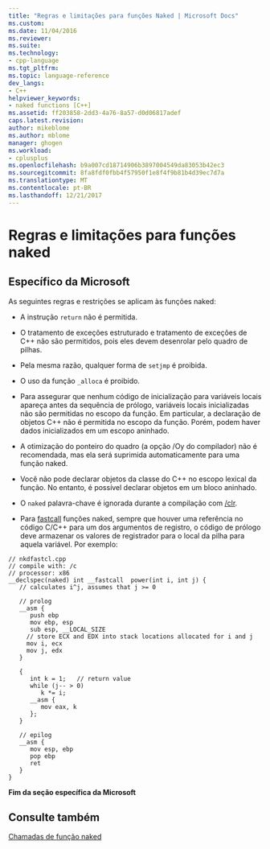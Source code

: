 ```yaml
---
title: "Regras e limitações para funções Naked | Microsoft Docs"
ms.custom: 
ms.date: 11/04/2016
ms.reviewer: 
ms.suite: 
ms.technology:
- cpp-language
ms.tgt_pltfrm: 
ms.topic: language-reference
dev_langs:
- C++
helpviewer_keywords:
- naked functions [C++]
ms.assetid: ff203858-2dd3-4a76-8a57-d0d06817adef
caps.latest.revision: 
author: mikeblome
ms.author: mblome
manager: ghogen
ms.workload:
- cplusplus
ms.openlocfilehash: b9a007cd18714906b3897004549da83053b42ec3
ms.sourcegitcommit: 8fa8fdf0fbb4f57950f1e8f4f9b81b4d39ec7d7a
ms.translationtype: MT
ms.contentlocale: pt-BR
ms.lasthandoff: 12/21/2017
---
```

# <a name="rules-and-limitations-for-naked-functions"></a>Regras e limitações para funções naked
## <a name="microsoft-specific"></a>Específico da Microsoft  
 As seguintes regras e restrições se aplicam às funções naked:  
  
-   A instrução `return` não é permitida.  
  
-   O tratamento de exceções estruturado e tratamento de exceções de C++ não são permitidos, pois eles devem desenrolar pelo quadro de pilhas.  
  
-   Pela mesma razão, qualquer forma de `setjmp` é proibida.  
  
-   O uso da função `_alloca` é proibido.  
  
-   Para assegurar que nenhum código de inicialização para variáveis locais apareça antes da sequência de prólogo, variáveis locais inicializadas não são permitidas no escopo da função. Em particular, a declaração de objetos C++ não é permitida no escopo da função. Porém, podem haver dados inicializados em um escopo aninhado.  
  
-   A otimização do ponteiro do quadro (a opção /Oy do compilador) não é recomendada, mas ela será suprimida automaticamente para uma função naked.  
  
-   Você não pode declarar objetos da classe do C++ no escopo lexical da função. No entanto, é possível declarar objetos em um bloco aninhado.  
  
-   O `naked` palavra-chave é ignorada durante a compilação com [/clr](../build/reference/clr-common-language-runtime-compilation.md).  
  
-   Para [fastcall](../cpp/fastcall.md) funções naked, sempre que houver uma referência no código C/C++ para um dos argumentos de registro, o código de prólogo deve armazenar os valores de registrador para o local da pilha para aquela variável. Por exemplo:  
  
```  
// nkdfastcl.cpp  
// compile with: /c  
// processor: x86  
__declspec(naked) int __fastcall  power(int i, int j) {  
   // calculates i^j, assumes that j >= 0  
  
   // prolog  
   __asm {  
      push ebp  
      mov ebp, esp  
      sub esp, __LOCAL_SIZE  
     // store ECX and EDX into stack locations allocated for i and j  
     mov i, ecx  
     mov j, edx  
   }  
  
   {  
      int k = 1;   // return value  
      while (j-- > 0)   
         k *= i;  
      __asm {   
         mov eax, k   
      };  
   }  
  
   // epilog  
   __asm {  
      mov esp, ebp  
      pop ebp  
      ret  
   }  
}  
```  
  
**Fim da seção específica da Microsoft**  
  
## <a name="see-also"></a>Consulte também  
 [Chamadas de função naked](../cpp/naked-function-calls.md)